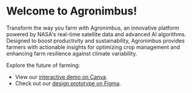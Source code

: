 <!DOCTYPE html>
<html lang="en">
<head>
    <meta charset="UTF-8">
    <meta name="viewport" content="width=device-width, initial-scale=1.0">
</head>
<body>
    <h1>Welcome to Agronimbus!</h1>
    <p>Transform the way you farm with Agronimbus, an innovative platform powered by NASA's real-time satellite data and advanced AI algorithms. Designed to boost productivity and sustainability, Agronimbus provides farmers with actionable insights for optimizing crop management and enhancing farm resilience against climate variability.</p>
    <p>Explore the future of farming:</p>
    <ul>
        <li>View our <a href="https://www.canva.com/design/DAGS15NUIcY/TuKvAskkUNod5amwAFMCPg/watch?utm_content=DAGS15NUIcY&utm_campaign=designshare&utm_medium=link&utm_source=editor">interactive demo on Canva</a>.</li>
        <li>Check out our <a href="https://www.figma.com/proto/8bnVCMe6ALvU8b5qmkprCM/NASA-AGRONIMBUS?node-id=1-138&node-type=canvas&t=Vv0KW6ZLFOQbIHk1-0&scaling=scale-down&content-scaling=fixed&page-id=0%3A1&starting-point-node-id=1%3A138">design prototype on Figma</a>.</li>
    </ul>
    <!-- Optionally, you can embed an image using an <img> tag if it's available via a direct URL -->
    <!-- <img src="https://example.com/path/to/image.jpg" alt="Description of image"> -->
</body>
</html>

